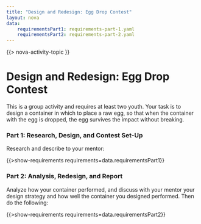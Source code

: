 ```yaml
---
title: "Design and Redesign: Egg Drop Contest"
layout: nova
data:
    requirementsPart1: requirements-part-1.yaml
    requirementsPart2: requirements-part-2.yaml
---
```


{{> nova-activity-topic }}

# Design and Redesign: Egg Drop Contest

This is a group activity and requires at least two youth. Your task is to design a container in which to place a raw egg, so that when the container with the egg is dropped, the egg survives the impact without breaking.

### Part 1: Research, Design, and Contest Set-Up

Research and describe to your mentor:

{{>show-requirements requirements=data.requirementsPart1}}

### Part 2: Analysis, Redesign, and Report

Analyze how your container performed, and discuss with your mentor your design strategy and how well the container you designed performed. Then do the following:

{{>show-requirements requirements=data.requirementsPart2}}

